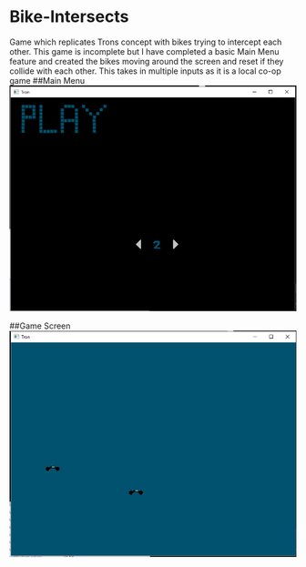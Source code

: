 # Bike-Intersects
Game which replicates Trons concept with bikes trying to intercept each other. This game is incomplete but I have completed a basic
Main Menu feature and created the bikes moving around the screen and reset if they collide with each other. This takes in multiple inputs
as it is a local co-op game
##Main Menu
![mainmenu](https://github.com/TobiasOnoufriou/Bike-Intersects/blob/master/gameMainMenu.png)

##Game Screen
![gamescreen](https://github.com/TobiasOnoufriou/Bike-Intersects/blob/master/GameScreen.JPG)

